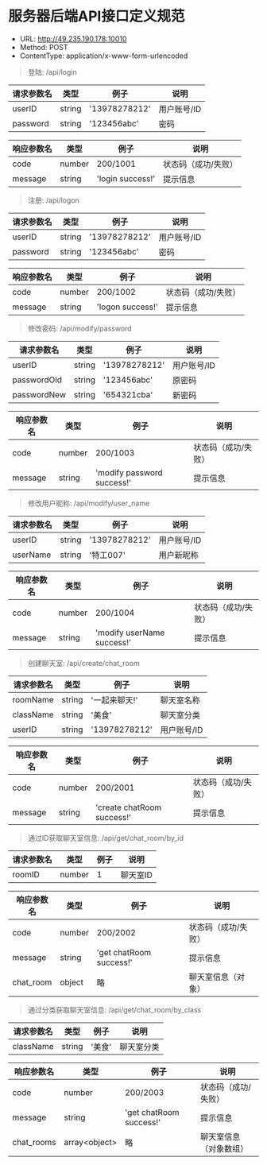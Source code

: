 # 服务器后端API接口定义规范

* URL: http://49.235.190.178:10010
* Method: POST
* ContentType: application/x-www-form-urlencoded

> 登陆: /api/login

| 请求参数名 | 类型 | 例子 | 说明 |
| ---- | ---- | ---- | ---- |
| userID | string | '13978278212' | 用户账号/ID |
| password | string | '123456abc' | 密码 |

| 响应参数名 | 类型 | 例子 | 说明 |
| ---- | ---- | ---- | ---- |
| code | number | 200/1001  | 状态码（成功/失败） |
| message | string | 'login success!' | 提示信息 |

> 注册: /api/logon

| 请求参数名 | 类型 | 例子 | 说明 |
| ---- | ---- | ---- | ---- |
| userID | string | '13978278212' | 用户账号/ID |
| password | string | '123456abc' | 密码 |

| 响应参数名 | 类型 | 例子 | 说明 |
| ---- | ---- | ---- | ---- |
| code | number | 200/1002  | 状态码（成功/失败） |
| message | string | 'logon success!' | 提示信息 |

> 修改密码: /api/modify/password

| 请求参数名 | 类型 | 例子 | 说明 |
| ---- | ---- | ---- | ---- |
| userID | string | '13978278212' | 用户账号/ID |
| passwordOld | string | '123456abc' | 原密码 |
| passwordNew | string | '654321cba' | 新密码 |

| 响应参数名 | 类型 | 例子 | 说明 |
| ---- | ---- | ---- | ---- |
| code | number | 200/1003  | 状态码（成功/失败） |
| message | string | 'modify password success!' | 提示信息 |

> 修改用户昵称: /api/modify/user_name

| 请求参数名 | 类型 | 例子 | 说明 |
| ---- | ---- | ---- | ---- |
| userID | string | '13978278212' | 用户账号/ID |
| userName | string | '特工007' | 用户新昵称 |

| 响应参数名 | 类型 | 例子 | 说明 |
| ---- | ---- | ---- | ---- |
| code | number | 200/1004  | 状态码（成功/失败） |
| message | string | 'modify userName success!' | 提示信息 |

> 创建聊天室: /api/create/chat_room

| 请求参数名 | 类型 | 例子 | 说明 |
| ---- | ---- | ---- | ---- |
| roomName | string | '一起来聊天!' | 聊天室名称 |
| className | string | '美食' | 聊天室分类 |
| userID | string | '13978278212' | 用户账号/ID |

| 响应参数名 | 类型 | 例子 | 说明 |
| ---- | ---- | ---- | ---- |
| code | number | 200/2001  | 状态码（成功/失败） |
| message | string | 'create chatRoom success!' | 提示信息 |

> 通过ID获取聊天室信息: /api/get/chat_room/by_id

| 请求参数名 | 类型 | 例子 | 说明 |
| ---- | ---- | ---- | ---- |
| roomID | number | 1 | 聊天室ID |

| 响应参数名 | 类型 | 例子 | 说明 |
| ---- | ---- | ---- | ---- |
| code | number | 200/2002  | 状态码（成功/失败） |
| message | string | 'get chatRoom success!' | 提示信息 |
| chat_room | object | 略 | 聊天室信息（对象） |

> 通过分类获取聊天室信息: /api/get/chat_room/by_class

| 请求参数名 | 类型 | 例子 | 说明 |
| ---- | ---- | ---- | ---- |
| className | string | '美食' | 聊天室分类 |

| 响应参数名 | 类型 | 例子 | 说明 |
| ---- | ---- | ---- | ---- |
| code | number | 200/2003  | 状态码（成功/失败） |
| message | string | 'get chatRoom success!' | 提示信息 |
| chat_rooms | array\<object\> | 略 | 聊天室信息（对象数组）|
